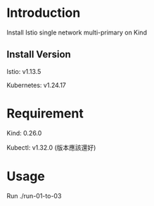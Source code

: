 # Introduction
Install Istio single network multi-primary on Kind
## Install Version
Istio: v1.13.5

Kubernetes: v1.24.17

# Requirement
Kind: 0.26.0

Kubectl: v1.32.0 (版本應該還好)

# Usage
Run ./run-01-to-03
